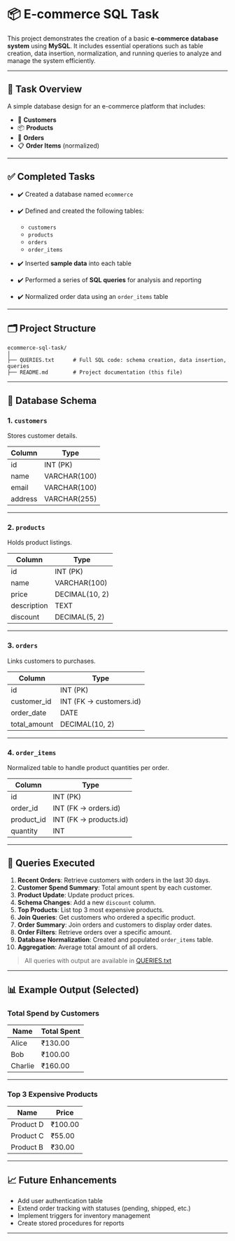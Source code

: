 # 📦 E-commerce SQL Task

This project demonstrates the creation of a basic **e-commerce database system** using **MySQL**. It includes essential operations such as table creation, data insertion, normalization, and running queries to analyze and manage the system efficiently.

---

## 📌 Task Overview

A simple database design for an e-commerce platform that includes:

* 🧑 **Customers**
* 📦 **Products**
* 🛒 **Orders**
* 📋 **Order Items** (normalized)

---

## ✅ Completed Tasks

* ✔️ Created a database named `ecommerce`
* ✔️ Defined and created the following tables:

  * `customers`
  * `products`
  * `orders`
  * `order_items`
* ✔️ Inserted **sample data** into each table
* ✔️ Performed a series of **SQL queries** for analysis and reporting
* ✔️ Normalized order data using an `order_items` table

---

## 🗂️ Project Structure

```
ecommerce-sql-task/
│
├── QUERIES.txt      # Full SQL code: schema creation, data insertion, queries
├── README.md        # Project documentation (this file)
```

---

## 📄 Database Schema

### 1. `customers`

Stores customer details.

| Column  | Type         |
| ------- | ------------ |
| id      | INT (PK)     |
| name    | VARCHAR(100) |
| email   | VARCHAR(100) |
| address | VARCHAR(255) |

---

### 2. `products`

Holds product listings.

| Column      | Type           |
| ----------- | -------------- |
| id          | INT (PK)       |
| name        | VARCHAR(100)   |
| price       | DECIMAL(10, 2) |
| description | TEXT           |
| discount    | DECIMAL(5, 2)  |

---

### 3. `orders`

Links customers to purchases.

| Column        | Type                    |
| ------------- | ----------------------- |
| id            | INT (PK)                |
| customer\_id  | INT (FK → customers.id) |
| order\_date   | DATE                    |
| total\_amount | DECIMAL(10, 2)          |

---

### 4. `order_items`

Normalized table to handle product quantities per order.

| Column      | Type                   |
| ----------- | ---------------------- |
| id          | INT (PK)               |
| order\_id   | INT (FK → orders.id)   |
| product\_id | INT (FK → products.id) |
| quantity    | INT                    |

---

## 🧠 Queries Executed

1. **Recent Orders**: Retrieve customers with orders in the last 30 days.
2. **Customer Spend Summary**: Total amount spent by each customer.
3. **Product Update**: Update product prices.
4. **Schema Changes**: Add a new `discount` column.
5. **Top Products**: List top 3 most expensive products.
6. **Join Queries**: Get customers who ordered a specific product.
7. **Order Summary**: Join orders and customers to display order dates.
8. **Order Filters**: Retrieve orders over a specific amount.
9. **Database Normalization**: Created and populated `order_items` table.
10. **Aggregation**: Average total amount of all orders.

> All queries with output are available in [QUERIES.txt](./QUERIES.txt)

---

## 📊 Example Output (Selected)

### Total Spend by Customers

| Name    | Total Spent |
| ------- | ----------- |
| Alice   | ₹130.00     |
| Bob     | ₹100.00     |
| Charlie | ₹160.00     |

---

### Top 3 Expensive Products

| Name      | Price   |
| --------- | ------- |
| Product D | ₹100.00 |
| Product C | ₹55.00  |
| Product B | ₹30.00  |

---

## 📈 Future Enhancements

* Add user authentication table
* Extend order tracking with statuses (pending, shipped, etc.)
* Implement triggers for inventory management
* Create stored procedures for reports

---

